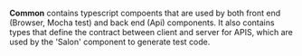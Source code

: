 **Common** contains typescript compoents that are used by both front end (Browser, Mocha test) and back end (Api) components. It also contains types that define the contract between client and server for APIS, which are used by the 'Salon' component to generate test code. 
